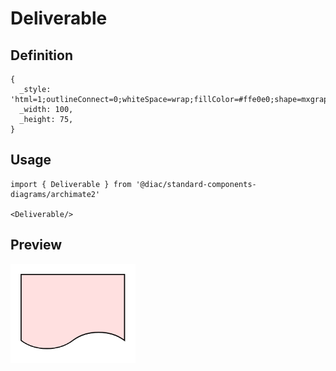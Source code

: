 # Deliverable

## Definition

```
{
  _style: 'html=1;outlineConnect=0;whiteSpace=wrap;fillColor=#ffe0e0;shape=mxgraph.archimate.representation',
  _width: 100,
  _height: 75,
}
```

## Usage

```
import { Deliverable } from '@diac/standard-components-diagrams/archimate2'

<Deliverable/>
```

## Preview

<img src="./deliverable.png" width="200"/>
